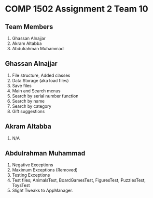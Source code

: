 # COMP 1502 Assignment 2 Team 10

## Team Members
1. Ghassan Alnajjar
2. Akram Altabba
3. Abdulrahman Muhammad

## Ghassan Alnajjar
1. File structure, Added classes 
2. Data Storage (aka load files)
3. Save files
4. Main and Search menus
5. Search by serial number function
6. Search by name
7. Search by category
8. Gift suggestions

## Akram Altabba
1. N/A

## Abdulrahman Muhammad
1. Negative Exceptions
2. Maximum Exceptions (Removed)
3. Testing Exceptions
4. Test files; AnimalsTest, BoardGamesTest, FiguresTest, PuzzlesTest, ToysTest
5. Slight Tweaks to AppManager.



